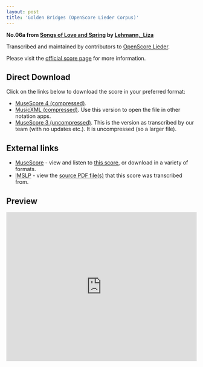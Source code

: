 ```yaml
---
layout: post
title: 'Golden Bridges (OpenScore Lieder Corpus)'
---
```


__No.06a from [Songs of Love and Spring](https://fourscoreandmore.org/OpenScore/Lehmann%2C_Liza/Songs_of_Love_and_Spring/) by [Lehmann,_Liza](https://fourscoreandmore.org/OpenScore/Lehmann%2C_Liza)__

Transcribed and maintained by contributors to [OpenScore Lieder].

Please visit the [official score page] for more information.

[official score page]: https://musescore.com/openscore-lieder-corpus/scores/6760929
[OpenScore Lieder]: https://musescore.com/openscore-lieder-corpus

## Direct Download

Click on the links below to download the score in your preferred format:
- [MuseScore 4 (compressed)](https://fourscoreandmore.org/OpenScore/Lehmann%2C_Liza/Songs_of_Love_and_Spring/06a_Golden_Bridges.mscz).
- [MusicXML (compressed)](https://fourscoreandmore.org/OpenScore/Lehmann%2C_Liza/Songs_of_Love_and_Spring/06a_Golden_Bridges.mxl). Use this version to open the file in other notation apps.
- [MuseScore 3 (uncompressed)](https://raw.githubusercontent.com/OpenScore/Lieder/refs/heads/main/scores/Lehmann%2C_Liza/Songs_of_Love_and_Spring/06a_Golden_Bridges/lc6760929.mscx). This is the version as transcribed by our team (with no updates etc.). It is uncompressed (so a larger file).

## External links

- [MuseScore] - view and listen to [this score][MuseScore], or download in a variety of formats.
- [IMSLP] - view the [source PDF file(s)][IMSLP] that this score was transcribed from.

[MuseScore]: https://musescore.com/score/6760929
[IMSLP]: https://imslp.org/wiki/Special:ReverseLookup/627769

## Preview

<iframe width="100%" height="394" src="https://musescore.com/openscore-lieder-corpus/scores/6760929/embed" frameborder="0" allowfullscreen allow="autoplay; fullscreen"></iframe>
